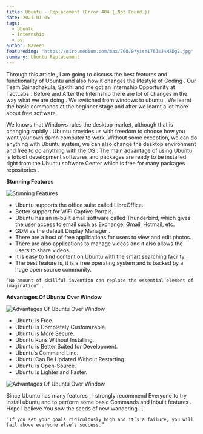```yaml
---
title: Ubuntu - Replacement (Error 404 {…Not Found…})
date: 2021-01-05
tags: 
  - Ubuntu
  - Internship
  - os
author: Naveen
featuredimg: 'https://miro.medium.com/max/700/0*yise176JsJ4MZDg2.jpg'
summary: Ubuntu Replacement
---
```


Through this article , I am going to discuss the best features and functionality of Ubuntu and also how it changes the lifestyle of Coding . Our Team Sainadhakula, Sakthi and me got an Internship Opportunity at TactLabs . Before and After the Internship there are lot of changes in the way what we are doing . We switched from windows to ubuntu , We learnt the basic commands at the beginner stage and after we learnt a lot more about free software .


We knows that Windows rules the desktop market, although that is changing rapidly . Ubuntu provides us with freedom to choose how you want your own damn computer to work .Without some exception, we can do anything with Ubuntu system, we can also change the desktop environment and free to do anything with the OS . The main advantage of using Ubuntu is lots of development softwares and packages are ready to be installed right from the Ubuntu software Center which is free for many packages repositories .

**Stunning Features**

![Stunning Features](https://miro.medium.com/max/700/0*v24_rWmeQOF7dh4G.png)

* Ubuntu supports the office suite called LibreOffice.
* Better support for WiFi Captive Portals.
* Ubuntu has an in-built email software called Thunderbird, which gives the user access to email such as Exchange, Gmail, Hotmail, etc.
* GDM as the default Display Manager .
* There are a host of free applications for users to view and edit photos.
* There are also applications to manage videos and it also allows the users to share videos.
* It is easy to find content on Ubuntu with the smart searching facility.
* The best feature is, it is a free operating system and is backed by a huge open source community.

```
“No amount of skillful invention can replace the essential element of imagination” .

```

**Advantages Of Ubuntu Over Window**

![Advantages Of Ubuntu Over Window](https://miro.medium.com/max/422/0*6iaKTenDq9cJFBl8.png)

* Ubuntu is Free.
* Ubuntu is Completely Customizable.
* Ubuntu is More Secure.
* Ubuntu Runs Without Installing.
* Ubuntu is Better Suited for Development.
* Ubuntu’s Command Line.
* Ubuntu Can Be Updated Without Restarting.
* Ubuntu is Open-Source.
* Ubuntu is Lighter and Faster.


![Advantages Of Ubuntu Over Window](https://miro.medium.com/max/700/0*tUMo9-2u5KWg_t1i.jpg)

Since Ubuntu has many features , I strongly recommend Everyone to try install ubuntu and to perform some basic Commands and Inbuilt features . Hope I believe You sow the seeds of new wandering …

```
“If you set your goals ridiculously high and it’s a failure, you will fail above everyone else’s success.”
```